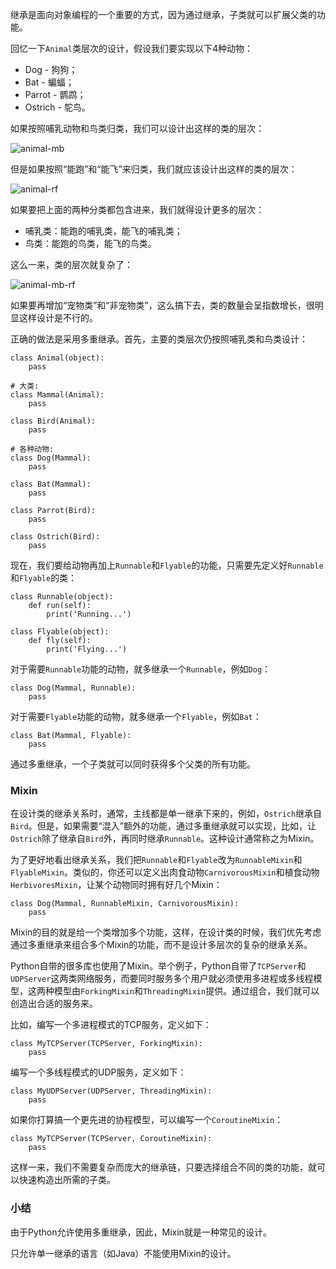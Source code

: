 继承是面向对象编程的一个重要的方式，因为通过继承，子类就可以扩展父类的功能。

回忆一下`Animal`类层次的设计，假设我们要实现以下4种动物：

- Dog - 狗狗；
- Bat - 蝙蝠；
- Parrot - 鹦鹉；
- Ostrich - 鸵鸟。

如果按照哺乳动物和鸟类归类，我们可以设计出这样的类的层次：

![animal-mb](http://www.liaoxuefeng.com/files/attachments/0013946302979476f6c8274380449f6b1661232f3c87e27000/0)

但是如果按照“能跑”和“能飞”来归类，我们就应该设计出这样的类的层次：

![animal-rf](http://www.liaoxuefeng.com/files/attachments/0013946303378967df13b07e0f64ed396560af4f6a98207000/0)

如果要把上面的两种分类都包含进来，我们就得设计更多的层次：

- 哺乳类：能跑的哺乳类，能飞的哺乳类；
- 鸟类：能跑的鸟类，能飞的鸟类。

这么一来，类的层次就复杂了：

![animal-mb-rf](http://www.liaoxuefeng.com/files/attachments/0013946304409926336fd4395ef4ce1809253a1d87dd2fe000/0)

如果要再增加“宠物类”和“非宠物类”，这么搞下去，类的数量会呈指数增长，很明显这样设计是不行的。

正确的做法是采用多重继承。首先，主要的类层次仍按照哺乳类和鸟类设计：

```
class Animal(object):
    pass

# 大类:
class Mammal(Animal):
    pass

class Bird(Animal):
    pass

# 各种动物:
class Dog(Mammal):
    pass

class Bat(Mammal):
    pass

class Parrot(Bird):
    pass

class Ostrich(Bird):
    pass

```

现在，我们要给动物再加上`Runnable`和`Flyable`的功能，只需要先定义好`Runnable`和`Flyable`的类：

```
class Runnable(object):
    def run(self):
        print('Running...')

class Flyable(object):
    def fly(self):
        print('Flying...')

```

对于需要`Runnable`功能的动物，就多继承一个`Runnable`，例如`Dog`：

```
class Dog(Mammal, Runnable):
    pass

```

对于需要`Flyable`功能的动物，就多继承一个`Flyable`，例如`Bat`：

```
class Bat(Mammal, Flyable):
    pass

```

通过多重继承，一个子类就可以同时获得多个父类的所有功能。

### Mixin

在设计类的继承关系时，通常，主线都是单一继承下来的，例如，`Ostrich`继承自`Bird`。但是，如果需要“混入”额外的功能，通过多重继承就可以实现，比如，让`Ostrich`除了继承自`Bird`外，再同时继承`Runnable`。这种设计通常称之为Mixin。

为了更好地看出继承关系，我们把`Runnable`和`Flyable`改为`RunnableMixin`和`FlyableMixin`。类似的，你还可以定义出肉食动物`CarnivorousMixin`和植食动物`HerbivoresMixin`，让某个动物同时拥有好几个Mixin：

```
class Dog(Mammal, RunnableMixin, CarnivorousMixin):
    pass

```

Mixin的目的就是给一个类增加多个功能，这样，在设计类的时候，我们优先考虑通过多重继承来组合多个Mixin的功能，而不是设计多层次的复杂的继承关系。

Python自带的很多库也使用了Mixin。举个例子，Python自带了`TCPServer`和`UDPServer`这两类网络服务，而要同时服务多个用户就必须使用多进程或多线程模型，这两种模型由`ForkingMixin`和`ThreadingMixin`提供。通过组合，我们就可以创造出合适的服务来。

比如，编写一个多进程模式的TCP服务，定义如下：

```
class MyTCPServer(TCPServer, ForkingMixin):
    pass

```

编写一个多线程模式的UDP服务，定义如下：

```
class MyUDPServer(UDPServer, ThreadingMixin):
    pass

```

如果你打算搞一个更先进的协程模型，可以编写一个`CoroutineMixin`：

```
class MyTCPServer(TCPServer, CoroutineMixin):
    pass

```

这样一来，我们不需要复杂而庞大的继承链，只要选择组合不同的类的功能，就可以快速构造出所需的子类。

### 小结

由于Python允许使用多重继承，因此，Mixin就是一种常见的设计。

只允许单一继承的语言（如Java）不能使用Mixin的设计。